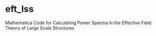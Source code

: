 # eft_lss
Mathematica Code for Calculating Power Spectra in the Effective Field Theory of Large Scale Structures
